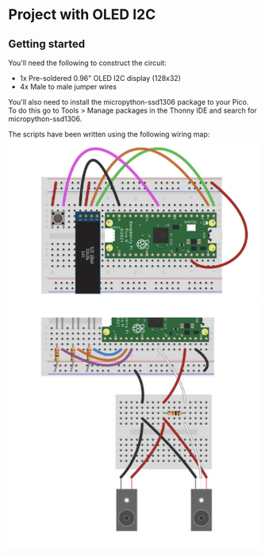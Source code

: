 # Project with OLED I2C

## Getting started

You'll need the following to construct the circuit:

- 1x Pre-soldered 0.96" OLED I2C display (128x32)
- 4x Male to male jumper wires

You'll also need to install the micropython-ssd1306 package to your Pico. To do this go to Tools > Manage packages in the Thonny IDE and search for micropython-ssd1306.

The scripts have been written using the following wiring map:
![OLED wiring map 1](../screenshots/oled_wiring_1.png)
![OLED wiring map 2](../screenshots/oled_wiring_2.png)
